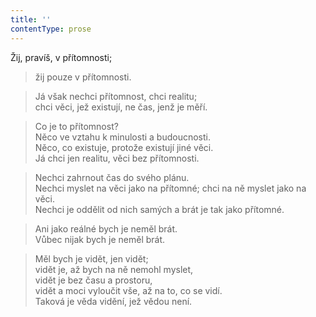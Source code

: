 ```yaml
---
title: ''
contentType: prose
---
```


Žij, pravíš, v přítomnosti;

> žij pouze v přítomnosti.

> Já však nechci přítomnost, chci realitu;  
> chci věci, jež existují, ne čas, jenž je měří.

> Co je to přítomnost?  
> Něco ve vztahu k minulosti a budoucnosti.  
> Něco, co existuje, protože existují jiné věci.  
> Já chci jen realitu, věci bez přítomnosti.

> Nechci zahrnout čas do svého plánu.  
> Nechci myslet na věci jako na přítomné; chci na ně myslet jako na věci.  
> Nechci je oddělit od nich samých a brát je tak jako přítomné.

> Ani jako reálné bych je neměl brát.  
> Vůbec nijak bych je neměl brát.

> Měl bych je vidět, jen vidět;  
> vidět je, až bych na ně nemohl myslet,  
> vidět je bez času a prostoru,  
> vidět a moci vyloučit vše, až na to, co se vidí.  
> Taková je věda vidění, jež vědou není.
